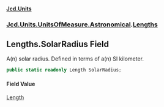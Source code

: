 #### [Jcd.Units](index.md 'index')
### [Jcd.Units.UnitsOfMeasure.Astronomical](Jcd.Units.UnitsOfMeasure.Astronomical.md 'Jcd.Units.UnitsOfMeasure.Astronomical').[Lengths](Lengths.md 'Jcd.Units.UnitsOfMeasure.Astronomical.Lengths')

## Lengths.SolarRadius Field

A(n) solar radius. Defined in terms of a(n) SI kilometer.

```csharp
public static readonly Length SolarRadius;
```

#### Field Value
[Length](Length.md 'Jcd.Units.UnitTypes.Length')